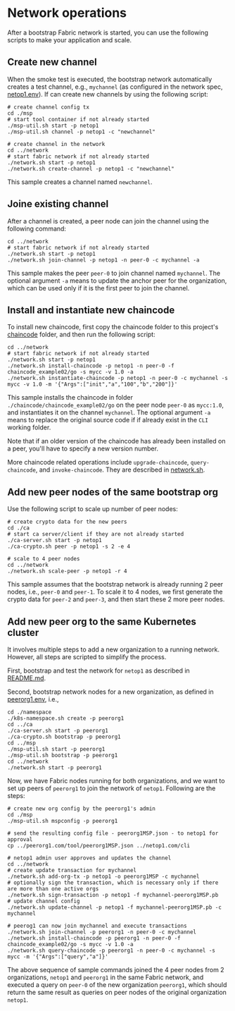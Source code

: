 # Network operations
After a bootstrap Fabric network is started, you can use the following scripts to make your application and scale.

## Create new channel
When the smoke test is executed, the bootstrap network automatically creates a test channel, e.g., `mychannel` (as configured in the network spec, [netop1.env](./config/netop1.env)).  If can create new channels by using the following script:
```
# create channel config tx
cd ./msp
# start tool container if not already started
./msp-util.sh start -p netop1
./msp-util.sh channel -p netop1 -c "newchannel"

# create channel in the network
cd ../network
# start fabric network if not already started
./network.sh start -p netop1
./network.sh create-channel -p netop1 -c "newchannel"
```
This sample creates a channel named `newchannel`.

## Joine existing channel
After a channel is created, a peer node can join the channel using the following command:
```
cd ../network
# start fabric network if not already started
./network.sh start -p netop1
./network.sh join-channel -p netop1 -n peer-0 -c mychannel -a
```
This sample makes the peer `peer-0` to join channel named `mychannel`. The optional argument `-a` means to update the anchor peer for the organization, which can be used only if it is the first peer to join the channel.

## Install and instantiate new chaincode
To install new chaincode, first copy the chaincode folder to this project's [chaincode](./chaincode) folder, and then run the following script:
```
cd ../network
# start fabric network if not already started
./network.sh start -p netop1
./network.sh install-chaincode -p netop1 -n peer-0 -f chaincode_example02/go -s mycc -v 1.0 -a
./network.sh instantiate-chaincode -p netop1 -n peer-0 -c mychannel -s mycc -v 1.0 -m '{"Args":["init","a","100","b","200"]}'
```
This sample installs the chaincode in folder `./chaincode/chaincode_example02/go` on the peer node `peer-0` as `mycc:1.0`, and instantiates it on the channel `mychannel`.  The optional argument `-a` means to replace the original source code if if already exist in the `CLI` working folder.

Note that if an older version of the chaincode has already been installed on a peer, you'll have to specify a new version number.

More chaincode related operations include `upgrade-chaincode`, `query-chaincode`, and `invoke-chaincode`.  They are described in [network.sh](./network/README.md).

## Add new peer nodes of the same bootstrap org
Use the following script to scale up number of peer nodes:
```
# create crypto data for the new peers
cd ./ca
# start ca server/client if they are not already started
./ca-server.sh start -p netop1
./ca-crypto.sh peer -p netop1 -s 2 -e 4

# scale to 4 peer nodes
cd ../network
./network.sh scale-peer -p netop1 -r 4
```
This sample assumes that the bootstrap network is already running 2 peer nodes, i.e., `peer-0` and `peer-1`. To scale it to 4 nodes, we first generate the crypto data for `peer-2` and `peer-3`, and then start these 2 more peer nodes.

## Add new peer org to the same Kubernetes cluster
It involves multiple steps to add a new organization to a running network.  However, all steps are scripted to simplify the process.

First, bootstrap and test the network for `netop1` as described in [README.md](./README.md).

Second, bootstrap network nodes for a new organization, as defined in [peerorg1.env](./config/peerorg1.env), i.e.,
```
cd ./namespace
./k8s-namespace.sh create -p peerorg1
cd ../ca
./ca-server.sh start -p peerorg1
./ca-crypto.sh bootstrap -p peerorg1
cd ../msp
./msp-util.sh start -p peerorg1
./msp-util.sh bootstrap -p peerorg1
cd ../network
./network.sh start -p peerorg1
```

Now, we have Fabric nodes running for both organizations, and we want to set up peers of `peerorg1` to join the network of `netop1`.  Following are the steps:
```
# create new org config by the peerorg1's admin
cd ./msp
./msp-util.sh mspconfig -p peerorg1

# send the resulting config file - peerorg1MSP.json - to netop1 for approval
cp ../peerorg1.com/tool/peerorg1MSP.json ../netop1.com/cli

# netop1 admin user approves and updates the channel
cd ../network
# create update transaction for mychannel
./network.sh add-org-tx -p netop1 -o peerorg1MSP -c mychannel
# optionally sign the transaction, which is necessary only if there are more than one active orgs
./network.sh sign-transaction -p netop1 -f mychannel-peerorg1MSP.pb
# update channel config
./network.sh update-channel -p netop1 -f mychannel-peerorg1MSP.pb -c mychannel

# peerog1 can now join mychannel and execute transactions
./network.sh join-channel -p peerorg1 -n peer-0 -c mychannel
./network.sh install-chaincode -p peerorg1 -n peer-0 -f chaincode_example02/go -s mycc -v 1.0 -a
./network.sh query-chaincode -p peerorg1 -n peer-0 -c mychannel -s mycc -m '{"Args":["query","a"]}'
```
The above sequence of sample commands joined the 4 peer nodes from 2 organizations, `netop1` and `peerorg1` in the same Fabric network, and executed a query on `peer-0` of the new organization `peerorg1`, which should return the same result as queries on peer nodes of the original organization `netop1`.